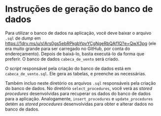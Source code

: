 # Instruções de geração do banco de dados

Para utilizar o banco de dados na aplicação, você deve baixar o arquivo `.sql` de *dump* em https://1drv.ms/u/s!Ars0gs5ebRPkgbYpvYCgNgeRbQAf1Q?e=QwX3pg (ele era muito grande para ser carregado no GitHub, por conta do endereçamento). Depois de baixá-lo, basta executá-lo da forma que preferir. O banco de dados `cabeca_de_vento` será criado.

O *script* responsável pela criação do banco de dados está em `cabeca_de_vento.sql`. Ele gera as tabelas, e preenche as necessárias.

Também incluo neste diretório os arquivos `.sql` responsáveis pela criação do banco de dados. No diretório `select_procedures`, você verá as *stored procedures* desenvolvidas para recuperar os dados do banco de dados para a aplicação. Analogamente, `insert_procedures` e `update_procedures` detém as *stored procedures* desenvolvidas para obter e alterar dados no banco de dados.
